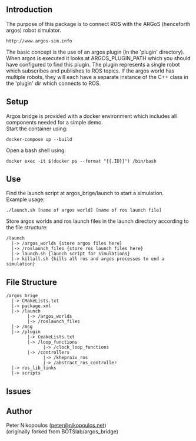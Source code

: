Introduction
------------

The purpose of this package is to connect ROS with the ARGoS (henceforth argos)
robot simulator.  

    http://www.argos-sim.info

The basic concept is the use of an argos plugin (in the 'plugin' directory).
When argos is executed it looks at ARGOS_PLUGIN_PATH which you should have
configured to find this plugin.  The plugin represents a single robot which
subscribes and publishes to ROS topics.  If the argos world has multiple robots,
they will each have a separate instance of the C++ class in the 'plugin' dir
which connects to ROS.

Setup
-----
Argos bridge is provided with a docker environment which includes all components needed for a simple demo.  
Start the container using:  

    docker-compose up --build  

Open a bash shell using:  

    docker exec -it $(docker ps --format "{{.ID}}") /bin/bash

Use
---
Find the launch script at argos_brige/launch to start a simulation.  
Example usage:  

    ./launch.sh [name of argos world] [name of ros launch file]

Store argos worlds and ros launch files in the launch directory according to the file structure:

    /launch
      |-> /argos_worlds {store argos files here}
      |-> /roslaunch_files {store ros launch files here}
      |-> launch.sh {launch script for simulations}
      |-> killall.sh {kills all ros and argos processes to end a simulation}

File Structure
------
    /argos_brige
      |-> CMakeLists.txt    
      |-> package.xml       
      |-> /launch           
            |-> /argos_worlds
            |-> /roslaunch_files
      |-> /msg              
      |-> /plugin            
            |-> CmakeLists.txt
            |-> /loop_functions
                  |-> /clock_loop_functions
            |-> /controllers
                  |-> /khepraiv_ros  
                  |-> /abstract_ros_controller
      |-> ros_lib_links
      |-> scripts

Issues
------

Author
------
Peter Nikopoulos (peter@nikopoulos.net)  
(originally forked from BOTSlab/argos_bridge)